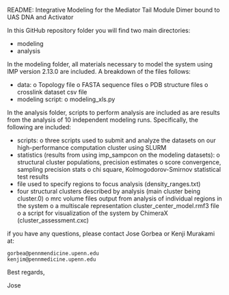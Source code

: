 README: Integrative Modeling for the Mediator Tail Module Dimer bound to UAS DNA and Activator

In this GitHub repository folder you will find two main directories:
-	modeling
-	analysis

In the modeling folder, all materials necessary to model the system using IMP version 2.13.0 are included. A breakdown of the files follows:
-	data:
o	Topology file
o	FASTA sequence files
o	PDB structure files
o	crosslink dataset csv file
-	modeling script:
o	modeling_xls.py

In the analysis folder, scripts to perform analysis are included as are results from the analysis of 10 independent modeling runs. Specifically, the following are included:
-	scripts:
o	three scripts used to submit and analyze the datasets on our high-performance computation cluster using SLURM
-	statistics (results from using imp_sampcon on the modeling datasets):
o	structural cluster populations, precision estimates
o	score convergence, sampling precision stats
o	chi square, Kolmogodorov-Smirnov statistical test results
-	file used to specify regions to focus analysis (density_ranges.txt)
-	four structural clusters described by analysis (main cluster being cluster.0)
o	mrc volume files output from analysis of individual regions in the system
o	a multiscale representation cluster_center_model.rmf3 file
o	a script for visualization of the system by ChimeraX (cluster_assessment.cxc)

if you have any questions, please contact Jose Gorbea or Kenji Murakami at:
    
    gorbea@pennmendicine.upenn.edu
    kenjim@pennmedicine.upenn.edu
    
Best regards,

Jose
